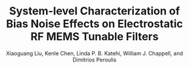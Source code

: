 ---
type: conference
title: System-level Characterization of Bias Noise Effects on Electrostatic RF MEMS Tunable Filters
author: Xiaoguang Liu, Kenle Chen, Linda P. B. Katehi, William J. Chappell, and Dimitrios Peroulis
journal:
volume:
number:
year: 2011
month: Jan.
doi: 10.1109/MEMSYS.2011.5734545
pages:
publisher:
booktitle: International Conference on Micro Electro Mechanical Systems (MEMS)
note:
sort_key: 201101
---